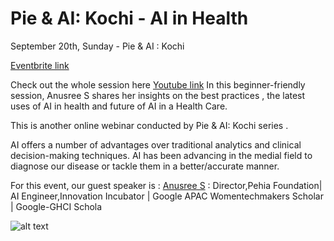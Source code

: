 # Pie & AI: Kochi - AI in Health

September 20th, Sunday - Pie & AI : Kochi

[Eventbrite link](https://www.eventbrite.com/e/pie-ai-kochi-ai-in-health-tickets-142252151013#)

Check out the whole session here [Youtube link](https://www.youtube.com/watch?v=w2tIdkztygs&t=4s)
In this beginner-friendly session, Anusree S shares her insights on  the best practices , the latest uses of AI in health and future of AI in a Health Care.

This is  another  online webinar conducted by Pie & AI: Kochi series .

AI offers a number of advantages over traditional analytics and clinical decision-making techniques. AI has been advancing in the medial field  to diagnose our disease or tackle them in a better/accurate manner.

 For this event, our guest speaker is :
[Anusree S](https://www.linkedin.com/in/anusreesaji) : Director,Pehia Foundation| AI Engineer,Innovation Incubator | Google APAC Womentechmakers Scholar | Google-GHCI Schola

![alt text](https://github.com/voldemortuk/Pie-AI-Sessions/blob/main/AI%20in%20Health/WhatsApp%20Image%202021-02-23%20at%201.12.28%20PM.jpeg)

